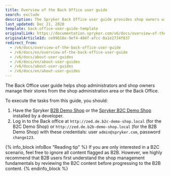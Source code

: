 ```yaml
---
title: Overview of the Back Office user guide
search: exclude
description: The Spryker Back Office user guide provides shop owners with procedures on how to manage the online store in the Back Office using Spryker Commerce OS.
last_updated: Dec 21, 2020
template: back-office-user-guide-template
originalLink: https://documentation.spryker.com/v6/docs/overview-of-the-back-office-user-guide
originalArticleId: ce99618e-9ef4-484f-afcc-8a1e2734f837
redirect_from:
  - /v6/docs/overview-of-the-back-office-user-guide
  - /v6/docs/en/overview-of-the-back-office-user-guide
  - /v6/docs/about-user-guides
  - /v6/docs/en/about-user-guides
  - /v6/docs/about-user-guides
  - /v6/docs/en/about-user-guides
---
```


The Back Office user guide helps shop administrators and shop owners manage their stores from the shop administration area or the Back Office.

To execute the tasks from this guide, you should:

1. Have the Spryker [B2B Demo Shop](https://docs.spryker.com/docs/scos/dev/setup/installing-spryker-with-development-virtual-machine/installing-spryker-with-devvm-on-macos-and-linux.html) or the [Spryker B2C Demo Shop](https://docs.spryker.com/docs/scos/dev/setup/installing-spryker-with-development-virtual-machine/installing-spryker-with-devvm-on-macos-and-linux.html) installed by a developer.
2. Log in to the Back office at `http://zed.de.b2c-demo-shop.local` (for the B2C Demo Shop) or `http://zed.de.b2b-demo-shop.local` (for the B2B Demo Shop)  with these credentials: user `admin@spryker.com`, password `change123`.

{% info_block infoBox "Reading tip" %}
If you are only interested in a B2C scenario, feel free to ignore all content flagged as B2B. However, we highly recommend that B2B users first understand the shop management fundamentals by reviewing the B2C content before progressing to the B2B content.
{% endinfo_block %}
